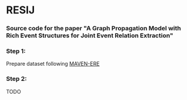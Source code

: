 # RESIJ

### Source code for the paper "A Graph Propagation Model with Rich Event Structures for Joint Event Relation Extraction"

### Step 1:
Prepare dataset following [MAVEN-ERE](https://github.com/THU-KEG/MAVEN-ERE)

### Step 2:
TODO
